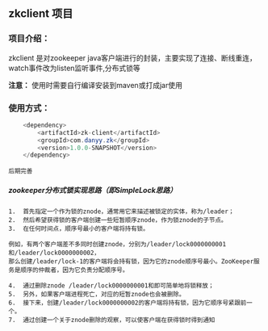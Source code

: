 ## zkclient 项目
### 项目介绍：
zkclient 是对zookeeper java客户端进行的封装，主要实现了连接、断线重连，watch事件改为listen监听事件,分布式锁等

**注意：** 使用时需要自行编译安装到maven或打成jar使用

### 使用方式：
```java
	<dependency>
		<artifactId>zk-client</artifactId>
    	<groupId>com.danyy.zk</groupId>
    	<version>1.0.0-SNAPSHOT</version>
	</dependency>
```

```
后期完善
```


##### zookeeper分布式锁实现思路（即SimpleLock思路）

```
1.  首先指定一个作为锁的znode，通常用它来描述被锁定的实体，称为/leader；
2.  然后希望获得锁的客户端创建一些短暂顺序znode，作为锁znode的子节点。
3.  在任何时间点，顺序号最小的客户端将持有锁。 

例如，有两个客户端差不多同时创建znode，分别为/leader/lock0000000001和/leader/lock0000000002，
那么创建/leader/lock-1的客户端将会持有锁，因为它的znode顺序号最小。ZooKeeper服务是顺序的仲裁者，因为它负责分配顺序号。

4.  通过删除znode /leader/lock0000000001和即可简单地将锁释放；
5.  另外，如果客户端进程死亡，对应的短暂znode也会被删除。
6.  接下来，创建/leader/lock0000000002的客户端将持有锁，因为它顺序号紧跟前一个。
7.  通过创建一个关于znode删除的观察，可以使客户端在获得锁时得到通知
```